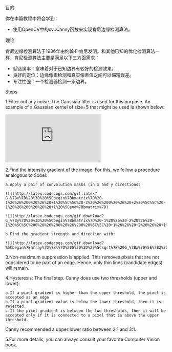 目的

你在本篇教程中将会学到：

* 使用OpenCV中的cv::Canny函数来实现肯尼边缘检测算法。

理论

肯尼边缘检测算法于1986年由约翰·F·肯尼发明。和其他已知的优化检测算法一样，肯尼检测算法主要是满足以下三方面需求：

* 低错误率：意味着对于已知边界有较好的检测效果。
* 良好的定位：边缘像素检测和真实像素值之间可以缩短误差。
* 专注性强：一个检测器检测一条边界。

Steps

1.Filter out any noise. The Gaussian filter is used for this purpose. An example of a Gaussian kernel of size=5 that might be used is shown below:

![](http://latex.codecogs.com/gif.latex?K%20%3D%20%5Cdfrac%7B1%7D%7B159%7D%5Cbegin%7Bbmatrix%7D%202%20%26%204%20%26%205%20%26%204%20%26%202%20%5C%5C%204%20%26%209%20%26%2012%20%26%209%20%26%204%20%5C%5C%205%20%26%2012%20%26%2015%20%26%2012%20%26%205%20%5C%5C%204%20%26%209%20%26%2012%20%26%209%20%26%204%20%5C%5C%202%20%26%204%20%26%205%20%26%204%20%26%202%20%5Cend%7Bbmatrix%7D)

2.Find the intensity gradient of the image. For this, we follow a procedure analogous to Sobel:

    a.Apply a pair of convolution masks (in x and y directions:

    ![](http://latex.codecogs.com/gif.latex?G_%7Bx%7D%20%3D%20%5Cbegin%7Bbmatrix%7D%20-1%20%26%200%20%26%20+1%20%5C%5C%20-2%20%26%200%20%26%20+2%20%5C%5C%20-1%20%26%200%20%26%20+1%20%5Cend%7Bbmatrix%7D)

    ![](http://latex.codecogs.com/gif.download?G_%7By%7D%20%3D%20%5Cbegin%7Bbmatrix%7D%20-1%20%26%20-2%20%26%20-1%20%5C%5C%200%20%26%200%20%26%200%20%5C%5C%20+1%20%26%20+2%20%26%20+1%20%5Cend%7Bbmatrix%7D)

    b.Find the gradient strength and direction with:

    ![](http://latex.codecogs.com/gif.download?%5Cbegin%7Barray%7D%7Bl%7D%20G%20%3D%20%5Csqrt%7B%20G_%7Bx%7D%5E%7B2%7D%20+%20G_%7By%7D%5E%7B2%7D%20%7D%20%5C%5C%20%5Ctheta%20%3D%20%5Carctan%28%5Cdfrac%7B%20G_%7By%7D%20%7D%7B%20G_%7Bx%7D%20%7D%29%20%5Cend%7Barray%7D)

3.Non-maximum suppression is applied. This removes pixels that are not considered to be part of an edge. Hence, only thin lines (candidate edges) will remain.

4.Hysteresis: The final step. Canny does use two thresholds (upper and lower):

    a.If a pixel gradient is higher than the upper threshold, the pixel is accepted as an edge
    b.If a pixel gradient value is below the lower threshold, then it is rejected.
    c.If the pixel gradient is between the two thresholds, then it will be accepted only if it is connected to a pixel that is above the upper threshold.

Canny recommended a upper:lower ratio between 2:1 and 3:1.

5.For more details, you can always consult your favorite Computer Vision book.